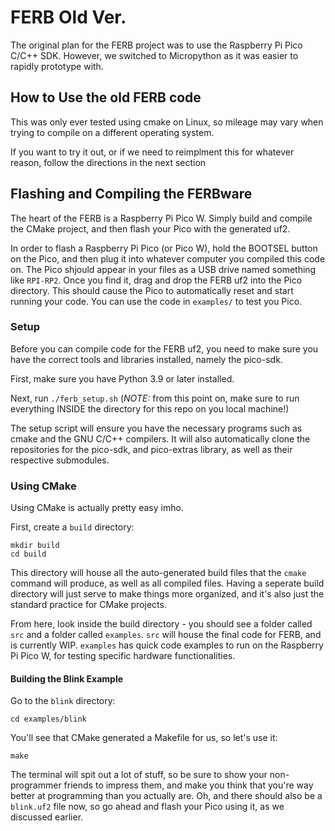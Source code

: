 # FERB Old Ver.
The original plan for the FERB project was to use the Raspberry Pi Pico C/C++ SDK. However, we switched to Micropython as it was easier to
rapidly prototype with.

## How to Use the old FERB code
This was only ever tested using cmake on Linux, so mileage may vary when trying to compile on a different operating system.

If you want to try it out, or if we need to reimplment this for whatever reason, follow the directions in the next section

## Flashing and Compiling the FERBware
The heart of the FERB is a Raspberry Pi Pico W. Simply build and compile the CMake project, and then flash your Pico with the generated uf2.

In order to flash a Raspberry Pi Pico (or Pico W), hold the BOOTSEL button on the Pico, and then plug it into whatever computer you compiled this code on.
The Pico shjould appear in your files as a USB drive named something like `RPI-RP2`. Once you find it, drag and drop the FERB uf2 into the Pico directory.
This should cause the Pico to automatically reset and start running your code. You can use the code in `examples/` to test you Pico.

### Setup
Before you can compile code for the FERB uf2, you need to make sure you have the correct tools and libraries installed, namely the pico-sdk.

First, make sure you have Python 3.9 or later installed.

Next, run `./ferb_setup.sh` (*NOTE:* from this point on, make sure to run everything INSIDE the directory for this repo on you local machine!)

The setup script will ensure you have the necessary programs such as cmake and the GNU C/C++ compilers.
It will also automatically clone the repositories for the pico-sdk, and pico-extras library, as well as their respective submodules.

### Using CMake
Using CMake is actually pretty easy imho.

First, create a `build` directory:
```
mkdir build
cd build
```
This directory will house all the auto-generated build files that the `cmake` command will produce, as well as all compiled files.
Having a seperate build directory will just serve to make things more organized, and it's also just the standard practice for CMake projects.

From here, look inside the build directory - you should see a folder called `src` and a folder called `examples`.
`src` will house the final code for FERB, and is currently WIP. `examples` has quick code examples to run on the Raspberry Pi Pico W, for testing specific hardware functionalities.

#### Building the Blink Example
Go to the `blink` directory:
```
cd examples/blink
```

You'll see that CMake generated a Makefile for us, so let's use it:
```
make
```

The terminal will spit out a lot of stuff, so be sure to show your non-programmer friends to impress them, and make you think that you're way better at programming than you actually are.
Oh, and there should also be a `blink.uf2` file now, so go ahead and flash your Pico using it, as we discussed earlier.
